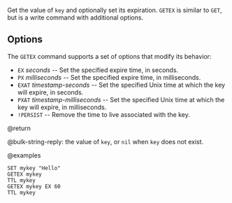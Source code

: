 Get the value of `key` and optionally set its expiration.
`GETEX` is similar to `GET`, but is a write command with additional options.

## Options

The `GETEX` command supports a set of options that modify its behavior:

* `EX` *seconds* -- Set the specified expire time, in seconds.
* `PX` *milliseconds* -- Set the specified expire time, in milliseconds.
* `EXAT` *timestamp-seconds* -- Set the specified Unix time at which the key will expire, in seconds.
* `PXAT` *timestamp-milliseconds* -- Set the specified Unix time at which the key will expire, in milliseconds.
* `!PERSIST` -- Remove the time to live associated with the key.

@return

@bulk-string-reply: the value of `key`, or `nil` when `key` does not exist.

@examples

```cli
SET mykey "Hello"
GETEX mykey
TTL mykey
GETEX mykey EX 60
TTL mykey
```
